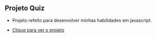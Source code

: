 ## Projeto Quiz

- Projeto refeito para desenvolver minhas habilidades em javascript.

- <a href=""> Clique para ver o projeto </a>